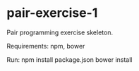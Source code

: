 pair-exercise-1
===============
Pair programming exercise skeleton.

Requirements:
npm, bower

Run:
npm install package.json
bower install

